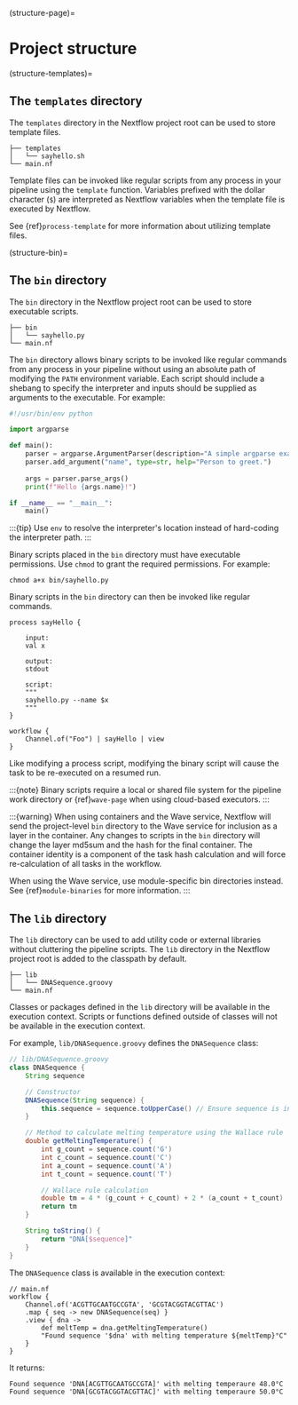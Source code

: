 (structure-page)=

# Project structure

(structure-templates)=

## The `templates` directory

The `templates` directory in the Nextflow project root can be used to store template files.

```
├── templates
│   └── sayhello.sh
└── main.nf
```

Template files can be invoked like regular scripts from any process in your pipeline using the `template` function. Variables prefixed with the dollar character (`$`) are interpreted as Nextflow variables when the template file is executed by Nextflow.

See {ref}`process-template` for more information about utilizing template files.

(structure-bin)=

## The `bin` directory

The `bin` directory in the Nextflow project root can be used to store executable scripts.

```
├── bin
│   └── sayhello.py
└── main.nf
```

The `bin` directory allows binary scripts to be invoked like regular commands from any process in your pipeline without using an absolute path of modifying the `PATH` environment variable. Each script should include a shebang to specify the interpreter and inputs should be supplied as arguments to the executable. For example:

```python
#!/usr/bin/env python

import argparse

def main():
    parser = argparse.ArgumentParser(description="A simple argparse example.")
    parser.add_argument("name", type=str, help="Person to greet.")
    
    args = parser.parse_args()
    print(f"Hello {args.name}!")

if __name__ == "__main__":
    main()
```

:::{tip}
Use `env` to resolve the interpreter's location instead of hard-coding the interpreter path.
:::

Binary scripts placed in the `bin` directory must have executable permissions. Use `chmod` to grant the required permissions. For example:

```
chmod a+x bin/sayhello.py
```

Binary scripts in the `bin` directory can then be invoked like regular commands.

```
process sayHello {
    
    input:
    val x

    output:
    stdout

    script:
    """
    sayhello.py --name $x
    """
}

workflow {
    Channel.of("Foo") | sayHello | view
}
```

Like modifying a process script, modifying the binary script will cause the task to be re-executed on a resumed run.

:::{note}
Binary scripts require a local or shared file system for the pipeline work directory or {ref}`wave-page` when using cloud-based executors.
:::

:::{warning}
When using containers and the Wave service, Nextflow will send the project-level `bin` directory to the Wave service for inclusion as a layer in the container. Any changes to scripts in the `bin` directory will change the layer md5sum and the hash for the final container. The container identity is a component of the task hash calculation and will force re-calculation of all tasks in the workflow.

When using the Wave service, use module-specific bin directories instead. See {ref}`module-binaries` for more information.
:::

## The `lib` directory

The `lib` directory can be used to add utility code or external libraries without cluttering the pipeline scripts. The `lib` directory in the Nextflow project root is added to the classpath by default.

```
├── lib
│   └── DNASequence.groovy
└── main.nf
```

Classes or packages defined in the `lib` directory will be available in the execution context. Scripts or functions defined outside of classes will not be available in the execution context.

For example, `lib/DNASequence.groovy` defines the `DNASequence` class:

```groovy
// lib/DNASequence.groovy
class DNASequence {
    String sequence

    // Constructor
    DNASequence(String sequence) {
        this.sequence = sequence.toUpperCase() // Ensure sequence is in uppercase for consistency
    }

    // Method to calculate melting temperature using the Wallace rule
    double getMeltingTemperature() {
        int g_count = sequence.count('G')
        int c_count = sequence.count('C')
        int a_count = sequence.count('A')
        int t_count = sequence.count('T')

        // Wallace rule calculation
        double tm = 4 * (g_count + c_count) + 2 * (a_count + t_count)
        return tm
    }

    String toString() {
        return "DNA[$sequence]"
    }
}
```

The `DNASequence` class is available in the execution context:

```nextflow
// main.nf
workflow {
    Channel.of('ACGTTGCAATGCCGTA', 'GCGTACGGTACGTTAC')
    .map { seq -> new DNASequence(seq) }
    .view { dna -> 
        def meltTemp = dna.getMeltingTemperature()
        "Found sequence '$dna' with melting temperature ${meltTemp}°C" 
    }
}
```

It returns:

```
Found sequence 'DNA[ACGTTGCAATGCCGTA]' with melting temperaure 48.0°C
Found sequence 'DNA[GCGTACGGTACGTTAC]' with melting temperaure 50.0°C
```
